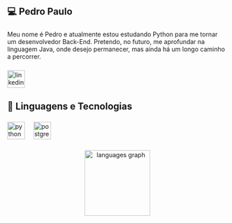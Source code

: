 <h2 align="left">💻 Pedro Paulo</h2>

###

<p align="left">Meu nome é Pedro e atualmente estou estudando Python para me tornar um desenvolvedor Back-End. Pretendo, no futuro, me aprofundar na linguagem Java, onde desejo permanecer, mas ainda há um longo caminho a percorrer.</p>

###

<div align="left">
  <a href="https://www.linkedin.com/in/pedrozunzarren/">
    <img src="https://img.shields.io/static/v1?message=LinkedIn&logo=linkedin&label=&color=0077B5&logoColor=white&labelColor=&style=for-the-badge" height="40" alt="linkedin logo"  />
  </a>
</div>

###

<h2 align="left">🤖 Linguagens e Tecnologias</h2>

###

<div align="left">
  <img src="https://cdn.jsdelivr.net/gh/devicons/devicon/icons/python/python-original.svg" height="40" alt="python logo"  />
  <img width="12" />
  <img src="https://cdn.jsdelivr.net/gh/devicons/devicon/icons/postgresql/postgresql-original.svg" height="40" alt="postgresql logo"  />
</div>

###

<div align="center">
  <img src="https://github-readme-stats.vercel.app/api/top-langs?username=PedroZunzarren&locale=en&hide_title=false&layout=compact&card_width=320&langs_count=5&theme=dracula&hide_border=false&order=2" height="150" alt="languages graph"  />
</div>

###
###
